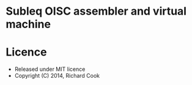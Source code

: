 # Subleq OISC assembler and virtual machine

# Licence

* Released under MIT licence
* Copyright (C) 2014, Richard Cook


